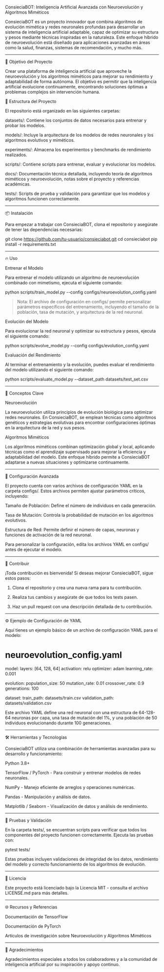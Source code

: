 
ConsieciaBOT: Inteligencia Artificial Avanzada con Neuroevolución y Algoritmos Miméticos

ConsieciaBOT es un proyecto innovador que combina algoritmos de evolución mimética y redes neuronales profundas para desarrollar un sistema de inteligencia artificial adaptable, capaz de optimizar su estructura y pesos mediante técnicas inspiradas en la naturaleza. Este enfoque híbrido de neuroevolución está diseñado para aplicaciones avanzadas en áreas como la salud, finanzas, sistemas de recomendación, y mucho más.


---

🚀 Objetivo del Proyecto

Crear una plataforma de inteligencia artificial que aproveche la neuroevolución y los algoritmos miméticos para mejorar su rendimiento y adaptabilidad de forma autónoma. El objetivo es permitir que la inteligencia artificial evolucione continuamente, encontrando soluciones óptimas a problemas complejos sin intervención humana.

📂 Estructura del Proyecto

El repositorio está organizado en las siguientes carpetas:

datasets/: Contiene los conjuntos de datos necesarios para entrenar y probar los modelos.

models/: Incluye la arquitectura de los modelos de redes neuronales y los algoritmos evolutivos y miméticos.

experiments/: Almacena los experimentos y benchmarks de rendimiento realizados.

scripts/: Contiene scripts para entrenar, evaluar y evolucionar los modelos.

docs/: Documentación técnica detallada, incluyendo teoría de algoritmos miméticos y neuroevolución, notas sobre el proyecto y referencias académicas.

tests/: Scripts de prueba y validación para garantizar que los modelos y algoritmos funcionen correctamente.



---

📦 Instalación

Para empezar a trabajar con ConsieciaBOT, clona el repositorio y asegúrate de tener las dependencias necesarias:

git clone https://github.com/tu-usuario/consieciabot.git
cd consieciabot
pip install -r requirements.txt


---

🔥 Uso

Entrenar el Modelo

Para entrenar el modelo utilizando un algoritmo de neuroevolución combinado con mimetismo, ejecuta el siguiente comando:

python scripts/train_model.py --config configs/neuroevolution_config.yaml

> Nota: El archivo de configuración en configs/ permite personalizar parámetros específicos del entrenamiento, incluyendo el tamaño de la población, tasa de mutación, y arquitectura de la red neuronal.



Evolución del Modelo

Para evolucionar la red neuronal y optimizar su estructura y pesos, ejecuta el siguiente comando:

python scripts/evolve_model.py --config configs/evolution_config.yaml

Evaluación del Rendimiento

Al terminar el entrenamiento y la evolución, puedes evaluar el rendimiento del modelo utilizando el siguiente comando:

python scripts/evaluate_model.py --dataset_path datasets/test_set.csv


---

🧠 Conceptos Clave

Neuroevolución

La neuroevolución utiliza principios de evolución biológica para optimizar redes neuronales. En ConsieciaBOT, se emplean técnicas como algoritmos genéticos y estrategias evolutivas para encontrar configuraciones óptimas en la arquitectura de la red y sus pesos.

Algoritmos Miméticos

Los algoritmos miméticos combinan optimización global y local, aplicando técnicas como el aprendizaje supervisado para mejorar la eficiencia y adaptabilidad del modelo. Este enfoque híbrido permite a ConsieciaBOT adaptarse a nuevas situaciones y optimizarse continuamente.


---

🔄 Configuración Avanzada

El proyecto cuenta con varios archivos de configuración YAML en la carpeta configs/. Estos archivos permiten ajustar parámetros críticos, incluyendo:

Tamaño de Población: Define el número de individuos en cada generación.

Tasa de Mutación: Controla la probabilidad de mutación en los algoritmos evolutivos.

Estructura de Red: Permite definir el número de capas, neuronas y funciones de activación de la red neuronal.


Para personalizar la configuración, edita los archivos YAML en configs/ antes de ejecutar el modelo.


---

🧩 Contribuir

¡Toda contribución es bienvenida! Si deseas mejorar ConsieciaBOT, sigue estos pasos:

1. Clona el repositorio y crea una nueva rama para tu contribución.


2. Realiza tus cambios y asegúrate de que todos los tests pasen.


3. Haz un pull request con una descripción detallada de tu contribución.




---

⚙️ Ejemplo de Configuración de YAML

Aquí tienes un ejemplo básico de un archivo de configuración YAML para el modelo:

# neuroevolution_config.yaml

model:
  layers: [64, 128, 64]
  activation: relu
  optimizer: adam
  learning_rate: 0.001

evolution:
  population_size: 50
  mutation_rate: 0.01
  crossover_rate: 0.9
  generations: 100

dataset:
  train_path: datasets/train.csv
  validation_path: datasets/validation.csv

Este archivo YAML define una red neuronal con una estructura de 64-128-64 neuronas por capa, una tasa de mutación del 1%, y una población de 50 individuos evolucionando durante 100 generaciones.


---

🛠️ Herramientas y Tecnologías

ConsieciaBOT utiliza una combinación de herramientas avanzadas para su desarrollo y funcionamiento:

Python 3.8+

TensorFlow / PyTorch - Para construir y entrenar modelos de redes neuronales.

NumPy - Manejo eficiente de arreglos y operaciones numéricas.

Pandas - Manipulación y análisis de datos.

Matplotlib / Seaborn - Visualización de datos y análisis de rendimiento.



---

🧪 Pruebas y Validación

En la carpeta tests/, se encuentran scripts para verificar que todos los componentes del proyecto funcionen correctamente. Ejecuta las pruebas con:

pytest tests/

Estas pruebas incluyen validaciones de integridad de los datos, rendimiento del modelo y correcto funcionamiento de los algoritmos de evolución.


---

📜 Licencia

Este proyecto está licenciado bajo la Licencia MIT - consulta el archivo LICENSE.md para más detalles.


---

🌐 Recursos y Referencias

Documentación de TensorFlow

Documentación de PyTorch

Artículos de investigación sobre Neuroevolución y Algoritmos Miméticos



---

🎉 Agradecimientos

Agradecimientos especiales a todos los colaboradores y a la comunidad de inteligencia artificial por su inspiración y apoyo continuo.

